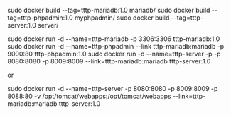 sudo docker build --tag=tttp-mariadb:1.0 mariadb/
sudo docker build --tag=tttp-phpadmin:1.0 myphpadmin/
sudo docker build --tag=tttp-server:1.0 server/


sudo docker run -d --name=tttp-mariadb -p 3306:3306 tttp-mariadb:1.0
sudo docker run -d --name=tttp-phpadmin --link tttp-mariadb:mariadb -p 9000:80 tttp-phpadmin:1.0
sudo docker run -d --name=tttp-server -p -p 8080:8080 -p 8009:8009 --link=tttp-mariadb:mariadb tttp-server:1.0

or

sudo docker run -d --name=tttp-server -p 8080:8080 -p 8009:8009 -p 8088:80 -v /opt/tomcat/webapps:/opt/tomcat/webapps --link=tttp-mariadb:mariadb tttp-server:1.0
